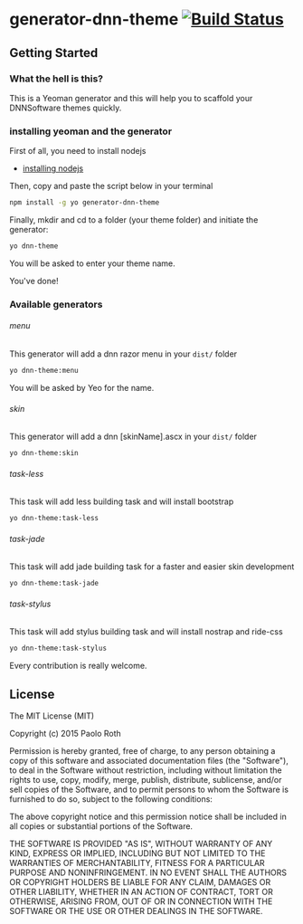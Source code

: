 # generator-dnn-theme [![Build Status](https://travis-ci.org/OctoD/generator-dnn-theme.svg?branch=master)](https://travis-ci.org/octod/generator-dnn-theme)

## Getting Started

### What the hell is this?

This is a Yeoman generator and this will help you to scaffold your DNNSoftware themes quickly.

### installing yeoman and the generator

First of all, you need to install nodejs

* [installing nodejs](https://nodejs.org/en/download/)

Then, copy and paste the script below in your terminal

```bash
npm install -g yo generator-dnn-theme
```

Finally, mkdir and cd to a folder (your theme folder) and initiate the generator:

```bash
yo dnn-theme
```

You will be asked to enter your theme name.

You've done!

### Available generators

###### menu

This generator will add a dnn razor menu in your `dist/` folder

```bash
yo dnn-theme:menu
```

You will be asked by Yeo for the name.

###### skin

This generator will add a dnn [skinName].ascx in your `dist/` folder

```bash
yo dnn-theme:skin
```

###### task-less

This task will add less building task and will install bootstrap

```bash
yo dnn-theme:task-less
```

###### task-jade

This task will add jade building task for a faster and easier skin development

```bash
yo dnn-theme:task-jade
```

###### task-stylus

This task will add stylus building task and will install nostrap and ride-css

```bash
yo dnn-theme:task-stylus
```

Every contribution is really welcome.

## License

The MIT License (MIT)

Copyright (c) 2015 Paolo Roth

Permission is hereby granted, free of charge, to any person obtaining a copy
of this software and associated documentation files (the "Software"), to deal
in the Software without restriction, including without limitation the rights
to use, copy, modify, merge, publish, distribute, sublicense, and/or sell
copies of the Software, and to permit persons to whom the Software is
furnished to do so, subject to the following conditions:

The above copyright notice and this permission notice shall be included in all
copies or substantial portions of the Software.

THE SOFTWARE IS PROVIDED "AS IS", WITHOUT WARRANTY OF ANY KIND, EXPRESS OR
IMPLIED, INCLUDING BUT NOT LIMITED TO THE WARRANTIES OF MERCHANTABILITY,
FITNESS FOR A PARTICULAR PURPOSE AND NONINFRINGEMENT. IN NO EVENT SHALL THE
AUTHORS OR COPYRIGHT HOLDERS BE LIABLE FOR ANY CLAIM, DAMAGES OR OTHER
LIABILITY, WHETHER IN AN ACTION OF CONTRACT, TORT OR OTHERWISE, ARISING FROM,
OUT OF OR IN CONNECTION WITH THE SOFTWARE OR THE USE OR OTHER DEALINGS IN THE
SOFTWARE.
